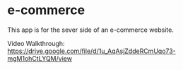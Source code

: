 # e-commerce

This app is for the sever side of an e-commerce website.

Video Walkthrough: https://drive.google.com/file/d/1u_AqAsjZddeRCmUqo73-mgM1ohCtLYQM/view
